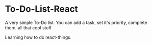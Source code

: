 # To-Do-List-React

A very simple To-Do list. You can add a task, set it's priority, complete them, all that cool stuff

Learning how to do react-things.
